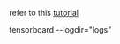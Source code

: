 refer to this [tutorial](https://www.thepythoncode.com/article/stock-price-prediction-in-python-using-tensorflow-2-and-keras) 

tensorboard --logdir="logs"



